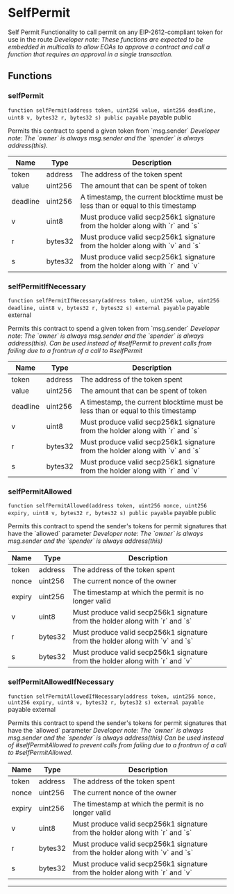 

# SelfPermit


Self Permit
Functionality to call permit on any EIP-2612-compliant token for use in the route
*Developer note: These functions are expected to be embedded in multicalls to allow EOAs to approve a contract and call a function
that requires an approval in a single transaction.*




## Functions
### selfPermit


`function selfPermit(address token, uint256 value, uint256 deadline, uint8 v, bytes32 r, bytes32 s) public payable` payable public

Permits this contract to spend a given token from &#x60;msg.sender&#x60;
*Developer note: The &#x60;owner&#x60; is always msg.sender and the &#x60;spender&#x60; is always address(this).*



| Name | Type | Description |
| ---- | ---- | ----------- |
| token | address | The address of the token spent |
| value | uint256 | The amount that can be spent of token |
| deadline | uint256 | A timestamp, the current blocktime must be less than or equal to this timestamp |
| v | uint8 | Must produce valid secp256k1 signature from the holder along with &#x60;r&#x60; and &#x60;s&#x60; |
| r | bytes32 | Must produce valid secp256k1 signature from the holder along with &#x60;v&#x60; and &#x60;s&#x60; |
| s | bytes32 | Must produce valid secp256k1 signature from the holder along with &#x60;r&#x60; and &#x60;v&#x60; |


### selfPermitIfNecessary


`function selfPermitIfNecessary(address token, uint256 value, uint256 deadline, uint8 v, bytes32 r, bytes32 s) external payable` payable external

Permits this contract to spend a given token from &#x60;msg.sender&#x60;
*Developer note: The &#x60;owner&#x60; is always msg.sender and the &#x60;spender&#x60; is always address(this).
Can be used instead of #selfPermit to prevent calls from failing due to a frontrun of a call to #selfPermit*



| Name | Type | Description |
| ---- | ---- | ----------- |
| token | address | The address of the token spent |
| value | uint256 | The amount that can be spent of token |
| deadline | uint256 | A timestamp, the current blocktime must be less than or equal to this timestamp |
| v | uint8 | Must produce valid secp256k1 signature from the holder along with &#x60;r&#x60; and &#x60;s&#x60; |
| r | bytes32 | Must produce valid secp256k1 signature from the holder along with &#x60;v&#x60; and &#x60;s&#x60; |
| s | bytes32 | Must produce valid secp256k1 signature from the holder along with &#x60;r&#x60; and &#x60;v&#x60; |


### selfPermitAllowed


`function selfPermitAllowed(address token, uint256 nonce, uint256 expiry, uint8 v, bytes32 r, bytes32 s) public payable` payable public

Permits this contract to spend the sender&#x27;s tokens for permit signatures that have the &#x60;allowed&#x60; parameter
*Developer note: The &#x60;owner&#x60; is always msg.sender and the &#x60;spender&#x60; is always address(this)*



| Name | Type | Description |
| ---- | ---- | ----------- |
| token | address | The address of the token spent |
| nonce | uint256 | The current nonce of the owner |
| expiry | uint256 | The timestamp at which the permit is no longer valid |
| v | uint8 | Must produce valid secp256k1 signature from the holder along with &#x60;r&#x60; and &#x60;s&#x60; |
| r | bytes32 | Must produce valid secp256k1 signature from the holder along with &#x60;v&#x60; and &#x60;s&#x60; |
| s | bytes32 | Must produce valid secp256k1 signature from the holder along with &#x60;r&#x60; and &#x60;v&#x60; |


### selfPermitAllowedIfNecessary


`function selfPermitAllowedIfNecessary(address token, uint256 nonce, uint256 expiry, uint8 v, bytes32 r, bytes32 s) external payable` payable external

Permits this contract to spend the sender&#x27;s tokens for permit signatures that have the &#x60;allowed&#x60; parameter
*Developer note: The &#x60;owner&#x60; is always msg.sender and the &#x60;spender&#x60; is always address(this)
Can be used instead of #selfPermitAllowed to prevent calls from failing due to a frontrun of a call to #selfPermitAllowed.*



| Name | Type | Description |
| ---- | ---- | ----------- |
| token | address | The address of the token spent |
| nonce | uint256 | The current nonce of the owner |
| expiry | uint256 | The timestamp at which the permit is no longer valid |
| v | uint8 | Must produce valid secp256k1 signature from the holder along with &#x60;r&#x60; and &#x60;s&#x60; |
| r | bytes32 | Must produce valid secp256k1 signature from the holder along with &#x60;v&#x60; and &#x60;s&#x60; |
| s | bytes32 | Must produce valid secp256k1 signature from the holder along with &#x60;r&#x60; and &#x60;v&#x60; |






---

